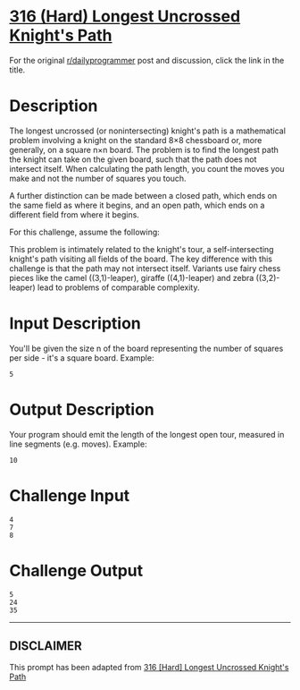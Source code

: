 # [316 (Hard) Longest Uncrossed Knight's Path](https://www.reddit.com/r/dailyprogrammer/comments/6dgiig/20170526_challenge_316_hard_longest_uncrossed/)

For the original [r/dailyprogrammer](https://www.reddit.com/r/dailyprogrammer/) post and discussion, click the link in the title.

# Description
The longest uncrossed (or nonintersecting) knight's path is a mathematical problem involving a knight on the standard 8×8 chessboard or, more generally, on a square n×n board. The problem is to find the longest path the knight can take on the given board, such that the path does not intersect itself. When calculating the path length, you count the moves you make and not the number of squares you touch.

A further distinction can be made between a closed path, which ends on the same field as where it begins, and an open path, which ends on a different field from where it begins.

For this challenge, assume the following: 

This problem is intimately related to the knight's tour, a self-intersecting knight's path visiting all fields of the board. The key difference with this challenge is that the path may not intersect itself. Variants use fairy chess pieces like the camel ((3,1)-leaper), giraffe ((4,1)-leaper) and zebra ((3,2)-leaper) lead to problems of comparable complexity.

# Input Description
You'll be given the size n of the board representing the number of squares per side - it's a square board. Example:


```
5
```
# Output Description
Your program should emit the length of the longest open tour, measured in line segments (e.g. moves). Example:


```
10
```
# Challenge Input

```
4
7
8
```
# Challenge Output

```
5
24
35
```

----
## **DISCLAIMER**
This prompt has been adapted from [316 [Hard] Longest Uncrossed Knight's Path](https://www.reddit.com/r/dailyprogrammer/comments/6dgiig/20170526_challenge_316_hard_longest_uncrossed/
)
